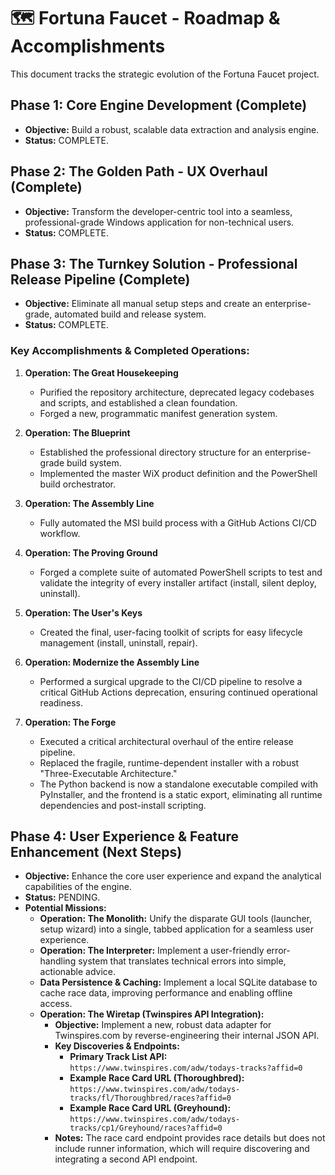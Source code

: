 # 🗺️ Fortuna Faucet - Roadmap & Accomplishments

This document tracks the strategic evolution of the Fortuna Faucet project.

## Phase 1: Core Engine Development (Complete)
- **Objective:** Build a robust, scalable data extraction and analysis engine.
- **Status:** COMPLETE.

## Phase 2: The Golden Path - UX Overhaul (Complete)
- **Objective:** Transform the developer-centric tool into a seamless, professional-grade Windows application for non-technical users.
- **Status:** COMPLETE.

## Phase 3: The Turnkey Solution - Professional Release Pipeline (Complete)
- **Objective:** Eliminate all manual setup steps and create an enterprise-grade, automated build and release system.
- **Status:** COMPLETE.

### Key Accomplishments & Completed Operations:

1.  **Operation: The Great Housekeeping**
    - Purified the repository architecture, deprecated legacy codebases and scripts, and established a clean foundation.
    - Forged a new, programmatic manifest generation system.

2.  **Operation: The Blueprint**
    - Established the professional directory structure for an enterprise-grade build system.
    - Implemented the master WiX product definition and the PowerShell build orchestrator.

3.  **Operation: The Assembly Line**
    - Fully automated the MSI build process with a GitHub Actions CI/CD workflow.

4.  **Operation: The Proving Ground**
    - Forged a complete suite of automated PowerShell scripts to test and validate the integrity of every installer artifact (install, silent deploy, uninstall).

5.  **Operation: The User's Keys**
    - Created the final, user-facing toolkit of scripts for easy lifecycle management (install, uninstall, repair).

6.  **Operation: Modernize the Assembly Line**
    - Performed a surgical upgrade to the CI/CD pipeline to resolve a critical GitHub Actions deprecation, ensuring continued operational readiness.

7.  **Operation: The Forge**
    - Executed a critical architectural overhaul of the entire release pipeline.
    - Replaced the fragile, runtime-dependent installer with a robust "Three-Executable Architecture."
    - The Python backend is now a standalone executable compiled with PyInstaller, and the frontend is a static export, eliminating all runtime dependencies and post-install scripting.

## Phase 4: User Experience & Feature Enhancement (Next Steps)
- **Objective:** Enhance the core user experience and expand the analytical capabilities of the engine.
- **Status:** PENDING.
- **Potential Missions:**
  - **Operation: The Monolith:** Unify the disparate GUI tools (launcher, setup wizard) into a single, tabbed application for a seamless user experience.
  - **Operation: The Interpreter:** Implement a user-friendly error-handling system that translates technical errors into simple, actionable advice.
  - **Data Persistence & Caching:** Implement a local SQLite database to cache race data, improving performance and enabling offline access.
  - **Operation: The Wiretap (Twinspires API Integration):**
    - **Objective:** Implement a new, robust data adapter for Twinspires.com by reverse-engineering their internal JSON API.
    - **Key Discoveries & Endpoints:**
      - **Primary Track List API:** `https://www.twinspires.com/adw/todays-tracks?affid=0`
      - **Example Race Card URL (Thoroughbred):** `https://www.twinspires.com/adw/todays-tracks/fl/Thoroughbred/races?affid=0`
      - **Example Race Card URL (Greyhound):** `https://www.twinspires.com/adw/todays-tracks/cp1/Greyhound/races?affid=0`
    - **Notes:** The race card endpoint provides race details but does not include runner information, which will require discovering and integrating a second API endpoint.